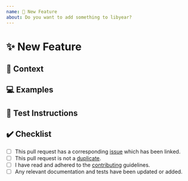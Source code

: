 ```yaml
---
name: 🙋 New Feature
about: Do you want to add something to libyear?
---
```


<!---
Thanks for filing a pull request 😄 ! Before you submit, please read the following:

Search open/closed issues before submitting since someone might have pushed the same thing before!
-->

# ✨ New Feature

<!---
Provide a general summary of the feature here.
Does this address an existing feature request?

Tell us how the feature should work.
-->

## 🔦 Context

<!--- How has this issue affected you? What are you trying to accomplish? -->

<!--- Providing context helps us come up with a solution that is most useful in the real world. -->

## 💻 Examples

<!-- Examples help us understand the requested feature better. -->

## 🚨 Test Instructions

<!-- In case it is impossible (or too hard) to reliably test this feature with unit tests, please provide test instructions! -->

## ✔️ Checklist

- [ ] This pull request has a corresponding [issue](https://github.com/jdanil/libyear/issues) which has been linked.
- [ ] This pull request is not a [duplicate](https://github.com/jdanil/libyear/pulls).
- [ ] I have read and adhered to the [contributing](https://github.com/jdanil/libyear/blob/master/docs/contributing.md) guidelines.
- [ ] Any relevant documentation and tests have been updated or added.
